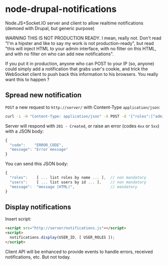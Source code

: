 node-drupal-notifications
=========================

Node.JS+Socket.IO server and client to allow realtime notifications (demoed with Drupal, but generic purpose)

*WARNING* THIS IS NOT PRODUCTION READY. I mean, really not. Don't read "I'm a hipster and like to say my work is not production-ready", but read "this will inject HTML to your admin interface, with no filter on this HTML, and with no filter on who can add new notifications".

If you put it in production, anyone who can POST to your IP (so, anyone) could simply add a notification that grabs user's cookie, and trick the WebSocket client to push back this information to his browsers. You really want this to happen ?

Spread new notification
-----------------------

`POST` a new request to `http://server/` with Content-Type `application/json`:

```sh
curl -i -H "Content-Type: application/json" -X POST -d '{"roles":["admin","guest"],"message":"hello, world"}'  'http://localhost:8080'
```

Server will respond with `201 - Created`, or raise an error (codes `4xx` or `5xx`) with a JSON body:

```javascript
{
  "code":    "ERROR_CODE",
  "message": "Error message"
}
```

You can send this JSON body:

```javascript
{
  "roles":    [ ... list roles by name ... ],  // non mandatory
  "users":    [ ... list users by id ... ],    // non mandatory
  "message":  "message (HTML)",                // mandatory
}
```

Display notifications
---------------------

Insert script:

```html
<script src="http://server/notifications.js"></script>
<script>
  notifications.display(USER_ID, [ USER_ROLES ]);
</script>
```

Client API will be enhanced to provide events to handle errors, received notifications, etc. But not today.
